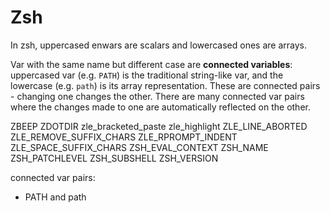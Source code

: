 # Zsh

In zsh, uppercased enwars are scalars and lowercased ones are arrays.

Var with the same name but different case are **connected variables**: uppercased var (e.g. `PATH`) is the traditional string-like var, and the lowercase (e.g. `path`) is its array representation. These are connected pairs - changing one changes the other. There are many connected var pairs where the changes made to one are automatically reflected on the other.

ZBEEP
ZDOTDIR
zle_bracketed_paste
zle_highlight
ZLE_LINE_ABORTED
ZLE_REMOVE_SUFFIX_CHARS
ZLE_RPROMPT_INDENT
ZLE_SPACE_SUFFIX_CHARS
ZSH_EVAL_CONTEXT
ZSH_NAME
ZSH_PATCHLEVEL
ZSH_SUBSHELL
ZSH_VERSION

connected var pairs:
- PATH and path
